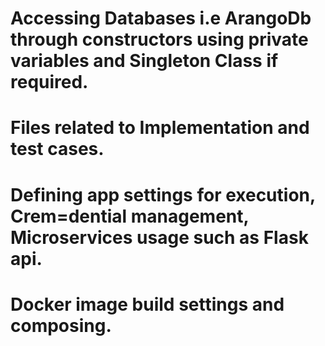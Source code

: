 # Accessing Databases i.e ArangoDb through constructors using private variables and Singleton Class if required.
# Files related to Implementation and  test cases.
# Defining app settings for execution, Crem=dential management, Microservices usage such as Flask api.
# Docker image build settings and composing. 